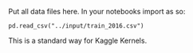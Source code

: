Put all data files here. In your notebooks import as so:
```
pd.read_csv("../input/train_2016.csv")
```
This is a standard way for Kaggle Kernels.